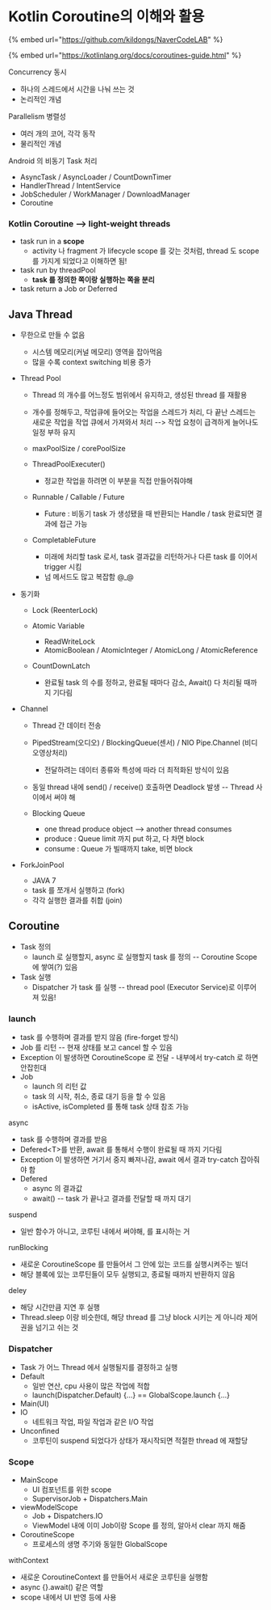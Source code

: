 # Kotlin Coroutine의 이해와 활용

{% embed url="https://github.com/kildongs/NaverCodeLAB" %}

{% embed url="https://kotlinlang.org/docs/coroutines-guide.html" %}



Concurrency 동시

* 하나의 스레드에서 시간을 나눠 쓰는 것
* 논리적인 개념

Parallelism 병렬성

* 여러 개의 코어, 각각 동작
* 물리적인 개념

Android 의 비동기 Task 처리

* AsyncTask / AsyncLoader / CountDownTimer
* HandlerThread / IntentService
* JobScheduler / WorkManager / DownloadManager
* Coroutine

### Kotlin Coroutine --&gt; light-weight threads

* task run in a **scope**
  * activity 나 fragment 가 lifecycle scope 를 갖는 것처럼, thread 도 scope 를 가지게 되었다고 이해하면 됨!
* task run by threadPool
  * **task 를 정의한 쪽이랑 실행하는 쪽을 분리**
* task return a Job or Deferred

## Java Thread

* 무한으로 만들 수 없음 

  * 시스템 메모리\(커널 메모리\) 영역을 잡아먹음
  * 많을 수록 context switching 비용 증가

* Thread Pool
  * Thread 의 개수를 어느정도 범위에서 유지하고, 생성된 thread 를 재활용
  * 개수를 정해두고, 작업큐에 들어오는 작업을 스레드가 처리, 다 끝난 스레드는 새로운 작업을 작업 큐에서 가져와서 처리 --&gt; 작업 요청이 급격하게 늘어나도 일정 부하 유지
  * maxPoolSize / corePoolSize
  * ThreadPoolExecuter\(\)
    *  정교한 작업을 하려면 이 부분을 직접 만들어줘야해
  * Runnable / Callable / Future
    * Future : 비동기 task 가 생성됐을 때 반환되는 Handle / task 완료되면 결과에 접근 가능
  * CompletableFuture

    * 미래에 처리할 task 로서, task 결과값을 리턴하거나 다른 task 를 이어서 trigger 시킴
    * 넘 메서드도 많고 복잡함 @\_@
* 동기화
  * Lock \(ReenterLock\)
  * Atomic Variable
    * ReadWriteLock
    * AtomicBoolean / AtomicInteger / AtomicLong / AtomicReference
  * CountDownLatch

    * 완료될 task 의 수를 정하고, 완료될 때마다 감소, Await\(\) 다 처리될 때까지 기다림
* Channel 
  * Thread 간 데이터 전송
  * PipedStream\(오디오\) / BlockingQueue\(센서\) / NIO Pipe.Channel \(비디오영상처리\)
    * 전달하려는 데이터 종류와 특성에 따라 더 최적화된 방식이 있음
  * 동일 thread 내에 send\(\) / receive\(\) 호출하면 Deadlock 발생 -- Thread 사이에서 써야 해
  * Blocking Queue

    * one thread produce object --&gt; another thread consumes
    * produce : Queue limit 까지 put 하고, 다 차면 block
    * consume : Queue 가 빌때까지 take, 비면 block
* ForkJoinPool
  * JAVA 7
  * task 를 쪼개서 실행하고 \(fork\)
  * 각각 실행한 결과를 취합 \(join\)

## Coroutine

* Task 정의
  * launch 로 실행할지, async 로 실행할지 task 를 정의 -- Coroutine Scope 에 쌓여\(?\) 있음
* Task 실행
  * Dispatcher 가 task 를 실행 -- thread pool \(Executor Service\)로 이루어져 있음!

### launch

* task 를 수행하며 결과를 받지 않음 \(fire-forget 방식\)
* Job 를 리턴 -- 현재 상태를 보고 cancel 할 수 있음
* Exception 이 발생하면 CoroutineScope 로 전달 - 내부에서 try-catch 로 하면 안잡힌대
* Job
  * launch 의 리턴 값
  * task 의 시작, 취소, 종료 대기 등을 할 수 있음
  * isActive, isCompleted 를 통해 task 상태 참조 가능

async

* task 를 수행하며 결과를 받음
* Defered&lt;T&gt;를 반환, await 를 통해서 수행이 완료될 때 까지 기다림
* Exception 이 발생하면 거기서 중지 빠져나감, await 에서 결과 try-catch 잡아줘야 함
* Defered
  * async 의 결과값
  * await\(\) -- task 가 끝나고 결과를 전달할 때 까지 대기

suspend

* 일반 함수가 아니고, 코루틴 내에서 써야해, 를 표시하는 거

runBlocking

* 새로운 CoroutineScope 를 만들어서 그 안에 있는 코드를 실행시켜주는 빌더
* 해당 블록에 있는 코루틴들이 모두 실행되고, 종료될 때까지 반환하지 않음

deley

* 해당 시간만큼 지연 후 실행
* Thread.sleep 이랑 비슷한데, 해당 thread 를 그냥 block 시키는 게 아니라 제어권을 넘기고 쉬는 것

### **Dispatcher**

* Task 가 어느 Thread 에서 실행될지를 결정하고 실행
* Default
  * 일반 연산, cpu 사용이 많은 작업에 적합
  * launch\(Dispatcher.Default\) {...}  == GlobalScope.launch {...}
* Main\(UI\)
* IO
  * 네트워크 작업, 파일 작업과 같은 I/O 작업
* Unconfined
  * 코루틴이 suspend 되었다가 상태가 재시작되면 적절한 thread 에 재할당



### Scope

* MainScope
  * UI 컴포넌트를 위한 scope
  * SupervisorJob + Dispatchers.Main
* viewModelScope
  * Job + Dispatchers.IO
  * ViewModel 내에 이미 Job이랑 Scope 를 정의, 알아서 clear 까지 해줌
* CoroutineScope
  * 프로세스의 생명 주기와 동일한 GlobalScope



withContext

* 새로운 CoroutineContext 를 만들어서 새로운 코루틴을 실행함 
* async {}.await\(\) 같은 역할
* scope 내에서 UI 반영 등에 사용





